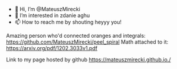- 👋 Hi, I’m @MateuszMirecki
- 👀 I’m interested in zdanie aghu
- 📫 How to reach me by shouting heyyy you!

<!---
MateuszMirecki/MateuszMirecki is a ✨ special ✨ repository because its `README.md` (this file) appears on your GitHub profile.
You can click the Preview link to take a look at your changes.
--->

Amazing person who'd connected oranges and integrals: https://github.com/MateuszMirecki/peel_spiral
Math attached to it: https://arxiv.org/pdf/1202.3033v1.pdf

Link to my page hosted by github https://mateuszmirecki.github.io./

